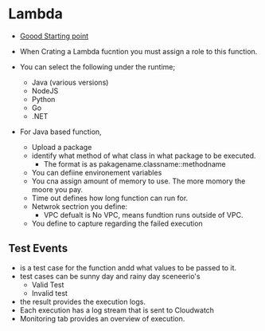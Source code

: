 # Lambda

* [Goood Starting point](https://www.youtube.com/watch?v=abZYbBr1DNc)

* When Crating a Lambda fucntion you must assign a role to this function.
* You can select the following under the runtime;
  - Java (various versions)
  - NodeJS
  - Python
  - Go
  - .NET

* For Java based function,
  - Upload a package
  - identify what method of what class in what package to be executed.
    - The format is as  pakagename.classname::methodname
  - You can defiine environement variables
  - You cna assign amount of memory to use. The more momory the moore you pay.
  - Time out defines how long function can run for.
  - Netwrok sectrion you define:
    - VPC defualt is No VPC, means fundtion runs outside of VPC.
  - You define to capture regarding the failed execution

## Test Events

* is a test case for the function andd what values to be passed to it.
* test cases can be sunny day and rainy day sceneerio's
  - Valid Test
  - Invalid test
* the result provides the execution logs.
* Each execution has a log stream that is sent to Cloudwatch
* Monitoring tab provides an overview of execution.
